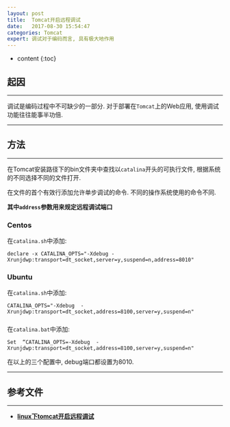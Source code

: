```yaml
---
layout: post
title:  Tomcat开启远程调试
date:   2017-08-30 15:54:47
categories: Tomcat
expert: 调试对于编码而言, 具有极大地作用
---
```


* content
{:toc}

## 起因 

---

调试是编码过程中不可缺少的一部分. 对于部署在`Tomcat`上的Web应用, 使用调试功能往往能事半功倍.

---

## 方法

---

在Tomcat安装路径下的bin文件夹中查找以`catalina`开头的可执行文件, 根据系统的不同选择不同的文件打开.

在文件的首个有效行添加允许单步调试的命令. 不同的操作系统使用的命令不同.

**其中`address`参数用来规定远程调试端口**

### Centos

在`catalina.sh`中添加: 

```
declare -x CATALINA_OPTS="-Xdebug -Xrunjdwp:transport=dt_socket,server=y,suspend=n,address=8010"
```

### Ubuntu

在`catalina.sh`中添加: 

```
CATALINA_OPTS="-Xdebug  -Xrunjdwp:transport=dt_socket,address=8100,server=y,suspend=n"
```

### 

在`catalina.bat`中添加: 

```
Set  “CATALINA_OPTS=-Xdebug  -Xrunjdwp:transport=dt_socket,address=8100,server=y,suspend=n"
```

在以上的三个配置中, debug端口都设置为8010.

---

## 参考文件

---

* **[linux下tomcat开启远程调试](http://blog.csdn.net/dfdsggdgg/article/details/50730311)**
